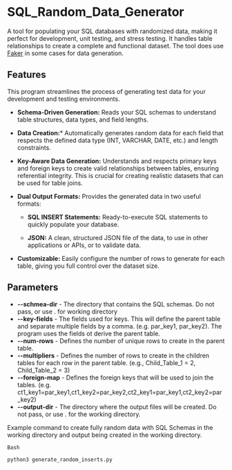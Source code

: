 # SQL_Random_Data_Generator
A tool for populating your SQL databases with randomized data, making it perfect for development, unit testing, and stress testing. It handles table relationships to create a complete and functional dataset. The tool does use [Faker](https://github.com/joke2k/faker) in some cases for data generation. 

## Features
This program streamlines the process of generating test data for your development and testing environments.

* **Schema-Driven Generation:** Reads your SQL schemas to understand table structures, data types, and field lengths.

* **Data Creation:*** Automatically generates random data for each field that respects the defined data type (INT, VARCHAR, DATE, etc.) and length constraints.

* **Key-Aware Data Generation:** Understands and respects primary keys and foreign keys to create valid relationships between tables, ensuring referential integrity. This is crucial for creating realistic datasets that can be used for table joins.

* **Dual Output Formats:** Provides the generated data in two useful formats:

  * **SQL INSERT Statements:** Ready-to-execute SQL statements to quickly populate your database.

  * **JSON:** A clean, structured JSON file of the data, to use in other applications or APIs, or to validate data.  

* **Customizable:** Easily configure the number of rows to generate for each table, giving you full control over the dataset size.

## Parameters
* **--schmea-dir**  - The directory that contains the SQL schemas.  Do not pass, or use . for working directory
* **--key-fields**  - The fields used for keys. This will define the parent table and separate multiple fields by a comma. (e.g. par_key1, par_key2). The program uses the fields ot derive the parent table.
* **--num-rows**    - Defines the number of unique rows to create in the parent table.
* **--multipliers** - Defines the number of rows to create in the children tables for each row in the parent table. (e.g., Child_Table_1 = 2, Child_Table_2 = 3)
* **--foreign-map** - Defines the foreign keys that will be used to join the tables.  (e.g. ct1_key1=par_key1,ct1_key2=par_key2,ct2_key1=par_key1,ct2_key2=par_key2)
* **--output-dir**  - The directory where the output files will be created.  Do not pass, or use . for the working directory.

Example command to create fully random data with SQL Schemas in the working directory and output being created in the working directory.
```
Bash

python3 generate_random_inserts.py
```



